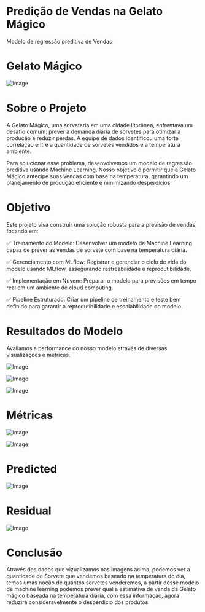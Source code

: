 # Predição de Vendas na Gelato Mágico
Modelo de regressão preditiva de Vendas

# Gelato Mágico

![Image](https://github.com/user-attachments/assets/3decc000-178d-43b8-bc37-d418ca59a12c)








# Sobre o Projeto
A Gelato Mágico, uma sorveteria em uma cidade litorânea, enfrentava um desafio comum: prever a demanda diária de sorvetes para otimizar a produção e reduzir perdas. A equipe de dados identificou uma forte correlação entre a quantidade de sorvetes vendidos e a temperatura ambiente.

Para solucionar esse problema, desenvolvemos um modelo de regressão preditiva usando Machine Learning. Nosso objetivo é permitir que a Gelato Mágico antecipe suas vendas com base na temperatura, garantindo um planejamento de produção eficiente e minimizando desperdícios.


# Objetivo

Este projeto visa construir uma solução robusta para a previsão de vendas, focando em: 

✅ Treinamento do Modelo: Desenvolver um modelo de Machine Learning capaz de prever as vendas de sorvete com base na temperatura diária.

✅ Gerenciamento com MLflow: Registrar e gerenciar o ciclo de vida do modelo usando MLflow, assegurando rastreabilidade e reprodutibilidade.

✅ Implementação em Nuvem: Preparar o modelo para previsões em tempo real em um ambiente de cloud computing.

✅ Pipeline Estruturado: Criar um pipeline de treinamento e teste bem definido para garantir a reprodutibilidade e escalabilidade do modelo.

# Resultados do Modelo
Avaliamos a performance do nosso modelo através de diversas visualizações e métricas.

![Image](https://github.com/user-attachments/assets/19624e81-190f-44aa-9f98-b960d65cae50)


![Image](https://github.com/user-attachments/assets/768a5fa6-85ef-4d0c-a01b-74b0a46c2332)


![Image](https://github.com/user-attachments/assets/50584808-18d2-4545-9e2b-a30d58810d7e)

# Métricas

![Image](https://github.com/user-attachments/assets/47086ca4-f922-412c-8292-91477c1e8945)

![Image](https://github.com/user-attachments/assets/541df991-b67f-44b7-ba44-d78ad5a9e895)

# Predicted

![Image](https://github.com/user-attachments/assets/5020a7f8-1bb5-4358-bf8c-8454e1e84887)

# Residual

![Image](https://github.com/user-attachments/assets/88637522-e83f-47ab-af78-71e909990851)

# Conclusão

Através dos dados que vizualizamos nas imagens acima, podemos ver a quantidade de Sorvete que vendemos baseado na temperatura do dia, temos umas noção de quantos sorvetes venderemos, a partir desse modelo de machine learning podemos prever qual a estimativa de venda da Gelato mágico baseada na temperatura diária, com essa informação, agora reduzirá consideravelmente o desperdicio dos produtos.


